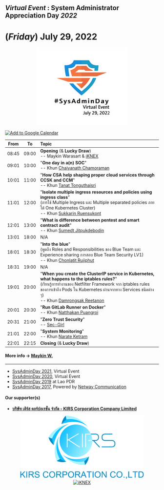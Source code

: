 ## ***Virtual Event*** : System Administrator Appreciation Day ***2022***
# **(*Friday*) July 29, 2022**
<!-- ![](../Assets/SysAdminDay-2022-small.png "SysAdminDay2022(#VirtualEvent, #COVID19)")-->

<p align="center">
<img src="../Assets/SysAdminDay-2022-small.png" title="SysAdmin Day 2022 (#VirtualEvent, #COVID19)">
</p>
    
<a target="_blank" href="http://www.google.com/calendar/event?action=TEMPLATE&dates=20220729T013000Z%2F20220729T151500Z&ctz=Asia/Bangkok&text=Virtual%20Event%20%3A%20SysAdmin%20Day%202022&location=&details=For%20details%2C%20link%20here%3A%20https%3A%2F%2FSysAdminDay.GitHub.io%2F2022%2FVirtualEvent"><img title="Add to Google Calendar" border="0" src="https://www.google.com/calendar/images/ext/gc_button1_en.gif"></a>

| From    |    To    |  Topic                                                |
|:-------:|:--------:|:------------------------------------------------------|
| 08:45   |  09:00   | <b>Opening</b> (& <b>Lucky Draw</b>)<br>-- Maykin Warasart & [iKNEX](https://www.iknex.or.th)   |
| 09:01   |  10:00   | "<b>One day in a(n) SOC</b>"<br>-- Khun [Chaiyanath Chamoraman](https://www.facebook.com/BeetChamoraman) |
| 10:01   |  11:00   | "<b>How CSA help shaping proper cloud services through CCSK and CCM</b>"<br>-- Khun [Tanat Tonguthaisri](https://www.facebook.com/epicure) |
| 11:01   |  12:00   | "<b>Isolate multiple ingress resources and policies using ingress class</b>"<br>(การใช้ Multiple Ingress และ Multiple separated policies ภายใต้ One Kubernetes Cluster) <br>-- Khun [Sukkarin Ruensukont](https://www.facebook.com/lifescompanion) |
| 12:01   |  13:00   | "<b>What is difference between pentest and smart contract audit</b>"<br>-- Khun [Sumedt Jitpukdebodin](https://www.facebook.com/sumedt.jitpukdebodin) |                                                    |
| 13:01   |  18:00   | N/A
| 18:01   |  18:30   | "<b>Into the blue</b>"<br>(พูดถึง Roles and Responsibilities ของ Blue Team และ Experience sharing การสอบ Blue Team Security LV1) <br>-- Khun [Chonlatit Rujiphut](https://www.facebook.com/LuxFerrer7Sins) |
| 18:31   |  19:00   | N/A                                                   |
| 19:01   |  20:00   | "<b>When you create the ClusterIP service in Kubernetes, what happens to the iptables rules?</b>"<br>(เรียนรู้การทำงานของ Netfilter Framework จาก iptables rules ของการเข้าถึง Pods ใน Kubernetes ผ่านจากทาง Services ชนิดต่าง ๆ) <br>-- Khun [Damrongsak Reetanon](https://www.facebook.com/damrongsak) |
| 20:01   |  20:30   | "<b>Run GitLab Runner on Docker</b>"<br>-- Khun [Natthakan Puangroi](https://www.facebook.com/mayplepete)|
| 20:31   |  21:00   | "<b>Zero Trust Security</b>"<br>-- [Sec-Girl](https://www.facebook.com/InfoSecThaiGirl)|
| 21:01   |  22:00   | "<b>System Monitoring</b>"<br> -- Khun [Narate Ketram](https://www.facebook.com/koonnarate) |
| 22:01   |  22:15   | <b>Closing</b> (& <b>Lucky Draw</b>)                                                   |


#### More info -> [Maykin W.](https://line.me/R/ti/p/%40maykin)

---

* [SysAdminDay 2021](/2021/VirtualEvent), Virtual Event
* [SysAdminDay 2020](/2020/VirtualEvent), Virtual Event
* [SysAdminDay 2019](/2019/Laos) at Lao PDR
* [SysAdminDay 2017](https://www.facebook.com/sysadminthailand/photos/?tab=album&album_id=303193886821648), Powered by [Netway Communication](https://netway.co.th/)

#### Our supporter(s)
* [<b>บริษัท เคิร์ส คอร์ปอเรชั่น จำกัด - KIRS Corporation Company Limited</b>](https://www.facebook.com/kirscorp/)

<p align="center">
<a href="https://www.facebook.com/kirscorp" target="_blank"><img src="Supporters/Kirs-Logo.png" width="80%" title="บริษัท เคิร์ส คอร์ปอเรชั่น จำกัด - KIRS Corporation Company Limited"></a>
<br>
<a href="https://iknex.or.th" target="blank"><img src="https://iknexth.github.io/assets/images/logo.png" width="80%" title="iKNEX"></a>
</p>